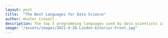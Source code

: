 ```yaml
---
layout: post
title:  "The Best Languages for Data Science"
author: Hunter Croxall
description: The top 5 programming languages used by data scientists in the field and in the office   
image: "/assets/images/2021-4-26-Lindon-Exterior-Front.jpg"
---
```


